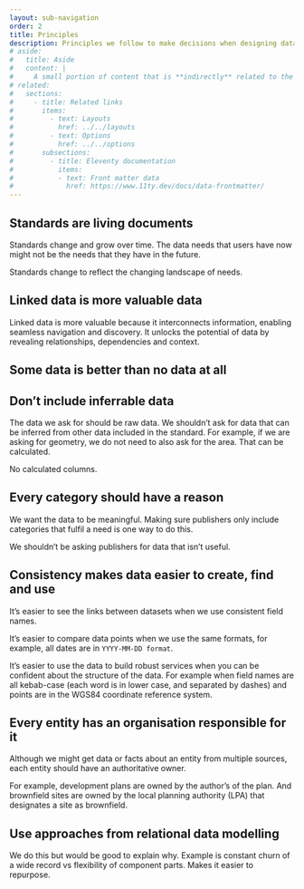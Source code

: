 ```yaml
---
layout: sub-navigation
order: 2
title: Principles
description: Principles we follow to make decisions when designing data standards.
# aside:
#   title: Aside
#   content: | 
#     A small portion of content that is **indirectly** related to the main content.
# related:
#   sections:
#     - title: Related links
#       items:
#         - text: Layouts
#           href: ../../layouts
#         - text: Options
#           href: ../../options
#       subsections:
#         - title: Eleventy documentation
#           items:
#           - text: Front matter data
#             href: https://www.11ty.dev/docs/data-frontmatter/
---
```


## Standards are living documents
Standards change and grow over time. The data needs that users have now might not be the needs that they have in the future.

Standards change to reflect the changing landscape of needs.

## Linked data is more valuable data
Linked data is more valuable because it interconnects information, enabling seamless navigation and discovery. It unlocks the potential of data by revealing relationships, dependencies and context.

## Some data is better than no data at all

## Don’t include inferrable data
The data we ask for should be raw data. We shouldn’t ask for data that can be inferred from other data included in the standard. For example, if we are asking for geometry, we do not need to also ask for the area. That can be calculated.

No calculated columns.

## Every category should have a reason

We want the data to be meaningful. Making sure publishers only include categories that fulfil a need is one way to do this.

We shouldn’t be asking publishers for data that isn’t useful.

## Consistency makes data easier to create, find and use

It’s easier to see the links between datasets when we use consistent field names.

It’s easier to compare data points when we use the same formats, for example, all  dates are in `YYYY-MM-DD format`.

It’s easier to use the data to build robust services when you can be confident about the structure of the data. For example when field names are all kebab-case (each word is in lower case, and separated by dashes) and points are in the WGS84 coordinate reference system.

## Every entity has an organisation responsible for it
Although we might get data or facts about an entity from multiple sources, each entity should have an authoritative owner.

For example, development plans are owned by the author’s of the plan. And brownfield sites are owned by the local planning authority (LPA) that designates a site as brownfield.

## Use approaches from relational data modelling
We do this but would be good to explain why.
Example is constant churn of a wide record vs flexibility of component parts.
Makes it easier to repurpose.